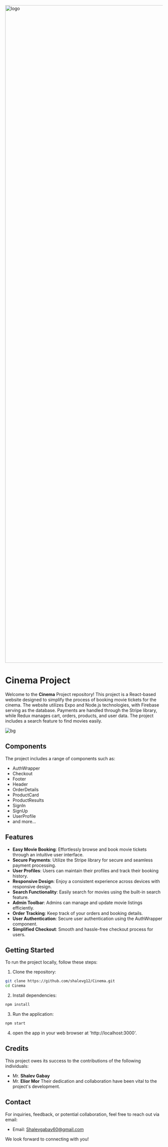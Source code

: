 <img width="2100" alt="logo" src="https://github.com/shalevg12/Cinema/assets/58697095/8bb8a9c9-ac4f-4ec6-b8fd-7ebc0b8eb25e">

# Cinema Project

Welcome to the **Cinema** Project repository! This project is a React-based website designed to simplify the process of booking movie tickets for the cinema.
The website utilizes Expo and Node.js technologies, with Firebase serving as the database.
Payments are handled through the Stripe library, while Redux manages cart, orders, products, and user data.
The project includes a search feature to find movies easily.

![bg](https://github.com/shalevg12/Cinema/assets/58697095/c0e5c016-aa96-4da8-9dc4-0d54b0432903)


## Components

The project includes a range of components such as:

- AuthWrapper
- Checkout
- Footer
- Header
- OrderDetails
- ProductCard
- ProductResults
- SignIn
- SignUp
- UserProfile
- and more...

## Features

- **Easy Movie Booking**: Effortlessly browse and book movie tickets through an intuitive user interface.
- **Secure Payments**: Utilize the Stripe library for secure and seamless payment processing.
- **User Profiles**: Users can maintain their profiles and track their booking history.
- **Responsive Design**: Enjoy a consistent experience across devices with responsive design.
- **Search Functionality**: Easily search for movies using the built-in search feature.
- **Admin Toolbar**: Admins can manage and update movie listings efficiently.
- **Order Tracking**: Keep track of your orders and booking details.
- **User Authentication**: Secure user authentication using the AuthWrapper component.
- **Simplified Checkout**: Smooth and hassle-free checkout process for users.


## Getting Started

To run the project locally, follow these steps:

1. Clone the repository:
```bash
git clone https://github.com/shalevg12/Cinema.git
cd Cinema
```

2. Install dependencies:

```bash
npm install
```
3. Run the application:
```bash
npm start
```
4. open the app in your web browser at 'http://localhost:3000'.





## Credits

This project owes its success to the contributions of the following individuals:

- Mr. **Shalev Gabay**
- Mr. **Elior Mor**
Their dedication and collaboration have been vital to the project's development.

## Contact

For inquiries, feedback, or potential collaboration, feel free to reach out via email:

- Email: [Shalevgabay60@gmail.com](mailto:Shalevgabay60@gmail.com)
  
We look forward to connecting with you!
